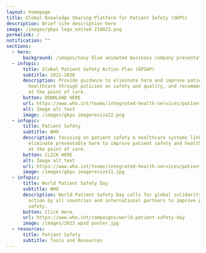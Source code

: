 ```yaml
---
layout: homepage
title: Global Knowledge Sharing Platform for Patient Safety (GKPS)
description: Brief site description here
image: /images/gkps logo_edited 210823.png
permalink: /
notification: ""
sections:
  - hero:
      background: /images/navy blue animated business company presentation video (9).gif
  - infopic:
      title: Global Patient Safety Action Plan (GPSAP)
      subtitle: 2021-2030
      description: Provide guidance to eliminate harm and improve patient safety in
        healthcare through policies on safety and quality, and recommendations
        at the point of care.
      button: DOWNLOAD HERE
      url: https://www.who.int/teams/integrated-health-services/patient-safety/policy/global-patient-safety-action-plan
      alt: Image alt text
      image: /images/gkps imageresize22.png
  - infopic:
      title: Patient Safety
      subtitle: WHO
      description: focusing on patient safety & healthcare systems linkages to
        eliminate preventable harm to improve patient safety and health outcomes
        at the point of care.
      button: CLICK HERE
      alt: Image alt text
      url: https://www.who.int/teams/integrated-health-services/patient-safety
      image: /images/gkps imageresize11.jpg
  - infopic:
      title: World Patient Safety Day
      subtitle: WHO
      description: World Patient Safety Day calls for global solidarity and concerted
        action by all countries and international partners to improve patient
        safety.
      button: Click Here
      url: https://www.who.int/campaigns/world-patient-safety-day
      image: /images/2023 wpsd poster.jpg
  - resources:
      title: Patient Safety
      subtitle: Tools and Resources
---
```

